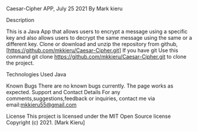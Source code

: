 Caesar-Cipher APP, July 25 2021
By Mark kieru

Description

This is a Java App that allows users to encrypt a message using a specific key and also allows users to decrypt the same message using the same or a different key.
Clone or download and unzip the repository from github,[https://github.com/mkkieru/Caesar-Cipher.git]
If you have git Use this command git clone https://github.com/mkkieru/Caesar-Cipher.git to clone the project.

Technologies Used
Java

Known Bugs
There are no known bugs currently. The page works as expected.
Support and Contact Details
For any comments,suggestions,feedback or inquiries, contact me via email:mkkieru55@gmail.com


License
This project is licensed under the MIT Open Source license Copyright (c) 2021. [Mark Kieru]